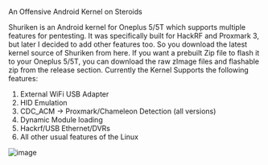 An Offensive Android Kernel on Steroids

Shuriken is an Android kernel for Oneplus 5/5T which supports multiple features for pentesting. It was specifically built for HackRF and Proxmark 3, but later I decided to add other features too. So you download the latest kernel source of Shuriken from here. If you want a prebuilt Zip file to flash it to your Oneplus 5/5T, you can download the raw zImage files and flashable zip from the release section.
Currently the Kernel Supports the following features:

1.	External WiFi USB Adapter
2.	HID Emulation
3.	CDC_ACM -> Proxmark/Chameleon Detection (all versions)
4.	Dynamic Module loading
5.  Hackrf/USB Ethernet/DVRs
6.	All other usual features of the Linux

![image](https://user-images.githubusercontent.com/21009111/50426267-6a711c80-08a3-11e9-9904-80dee4fe8aaf.jpg)
